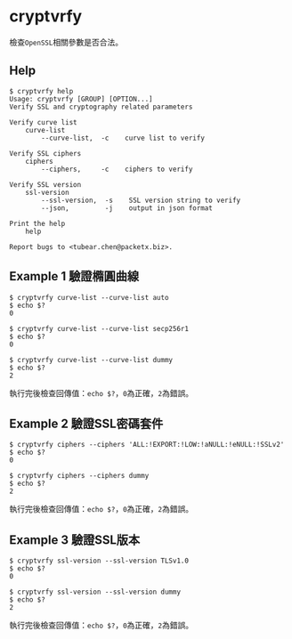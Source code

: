 cryptvrfy
===========

檢查`OpenSSL`相關參數是否合法。

Help
---------

```
$ cryptvrfy help
Usage: cryptvrfy [GROUP] [OPTION...]
Verify SSL and cryptography related parameters

Verify curve list
    curve-list
        --curve-list,  -c    curve list to verify

Verify SSL ciphers
    ciphers
        --ciphers,     -c    ciphers to verify

Verify SSL version
    ssl-version
        --ssl-version,  -s    SSL version string to verify
        --json,         -j    output in json format

Print the help
    help

Report bugs to <tubear.chen@packetx.biz>.
```

Example 1 驗證橢圓曲線
-----------

```
$ cryptvrfy curve-list --curve-list auto
$ echo $?
0

$ cryptvrfy curve-list --curve-list secp256r1
$ echo $?
0

$ cryptvrfy curve-list --curve-list dummy
$ echo $?
2
```

執行完後檢查回傳值：`echo $?`，`0`為正確，`2`為錯誤。

Example 2 驗證SSL密碼套件
-------------

```
$ cryptvrfy ciphers --ciphers 'ALL:!EXPORT:!LOW:!aNULL:!eNULL:!SSLv2' 
$ echo $?
0

$ cryptvrfy ciphers --ciphers dummy
$ echo $?
2
```

執行完後檢查回傳值：`echo $?`，`0`為正確，`2`為錯誤。

Example 3 驗證SSL版本
-----------

```
$ cryptvrfy ssl-version --ssl-version TLSv1.0
$ echo $?
0

$ cryptvrfy ssl-version --ssl-version dummy
$ echo $?
2
```

執行完後檢查回傳值：`echo $?`，`0`為正確，`2`為錯誤。
